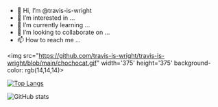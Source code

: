 - 👋 Hi, I’m @travis-is-wright
- 👀 I’m interested in ...
- 🌱 I’m currently learning ...
- 💞️ I’m looking to collaborate on ...
- 📫 How to reach me ...

<img src="https://github.com/travis-is-wright/travis-is-wright/blob/main/chochocat.gif" width='375' height='375' background-color: rgb(14,14,14)>

[![Top Langs](https://github-readme-stats.vercel.app/api/top-langs/?username=travis-is-wright)](https://github.com/anuraghazra/github-readme-stats)

![GitHub stats](https://github-readme-stats.vercel.app/api?username=travis-is-wright&show_icons=true)  


